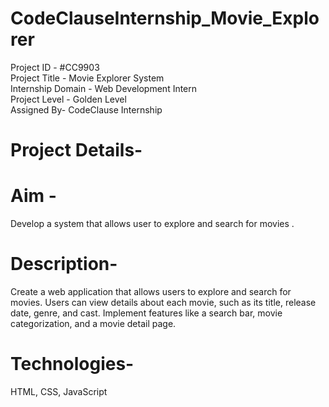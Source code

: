 # CodeClauseInternship_Movie_Explorer

Project ID - #CC9903 <br>
Project Title - Movie Explorer System<br>
Internship Domain - Web Development Intern<br>
Project Level - Golden Level<br>
Assigned By- CodeClause Internship<br>

# Project Details-

# Aim -

Develop a system that allows user to explore and search for movies .


# Description-
Create a web application that allows users to explore and search for movies. Users
can view details about each movie, such as its title, release date, genre, and cast.
Implement features like a search bar, movie categorization, and a movie detail page.

# Technologies-
HTML, CSS, JavaScript
